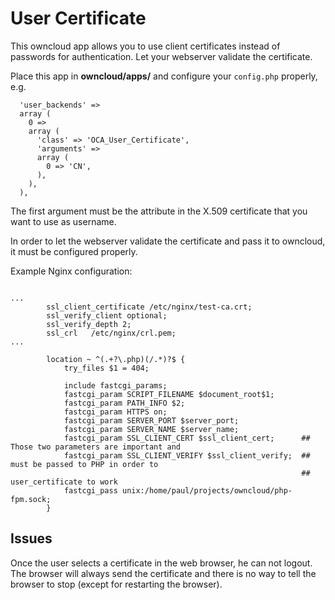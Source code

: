 # User Certificate

This owncloud app allows you to use client certificates instead of passwords for authentication.
Let your webserver validate the certificate.

Place this app in **owncloud/apps/** and configure your `config.php` properly, e.g.

```
  'user_backends' =>
  array (
    0 =>
    array (
      'class' => 'OCA_User_Certificate',
      'arguments' =>
      array (
        0 => 'CN',
      ),
    ),
  ),
```

The first argument must be the attribute in the X.509 certificate that you want to use as username.


In order to let the webserver validate the certificate and pass it to owncloud, it must be configured properly.

Example Nginx configuration:
```

...
        ssl_client_certificate /etc/nginx/test-ca.crt;
        ssl_verify_client optional;
        ssl_verify_depth 2;
        ssl_crl   /etc/nginx/crl.pem;
...

        location ~ ^(.+?\.php)(/.*)?$ {
            try_files $1 = 404;

            include fastcgi_params;
            fastcgi_param SCRIPT_FILENAME $document_root$1;
            fastcgi_param PATH_INFO $2;
            fastcgi_param HTTPS on;
            fastcgi_param SERVER_PORT $server_port;
            fastcgi_param SERVER_NAME $server_name;
            fastcgi_param SSL_CLIENT_CERT $ssl_client_cert;      ## Those two parameters are important and
            fastcgi_param SSL_CLIENT_VERIFY $ssl_client_verify;  ## must be passed to PHP in order to
                                                                 ## user_certificate to work
            fastcgi_pass unix:/home/paul/projects/owncloud/php-fpm.sock;
        }
```


## Issues

Once the user selects a certificate in the web browser, he can not logout. The browser will always send the
certificate and there is no way to tell the browser to stop (except for restarting the browser).
